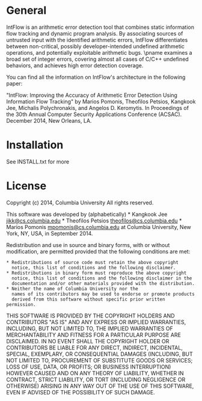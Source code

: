 General
=======

IntFlow is an arithmetic error detection tool that combines static information
flow tracking and dynamic program analysis. By associating sources of untrusted
input with the identified arithmetic errors, IntFlow differentiates between
non-critical, possibly developer-intended undefined arithmetic operations,
and potentially exploitable arithmetic bugs.
\pname examines a broad set of integer errors,
covering almost all cases of C/C++ undefined behaviors, and achieves high
error detection coverage.

You can find all the information on IntFlow's architecture in the following
paper:

"IntFlow: Improving the Accuracy of Arithmetic Error Detection Using Information
Flow Tracking" by Marios Pomonis, Theofilos Petsios, Kangkook Jee, Michalis
Polychronakis, and Angelos D. Keromytis. In Proceedings of the 30th Annual
Computer Security Applications Conference (ACSAC). December 2014, New Orleans,
LA.


Installation
============

See INSTALL.txt for more

License
=======

  Copyright (c) 2014, Columbia University
  All rights reserved.

  This software was developed by (alphabetically)
    * Kangkook Jee <jikk@cs.columbia.edu>
    * Theofilos Petsios <theofilos@cs.columbia.edu>
    * Marios Pomonis <mpomonis@cs.columbia.edu>
  at Columbia University, New York, NY, USA, in September 2014.

  Redistribution and use in source and binary forms, with or without
  modification, are permitted provided that the following conditions are met:

    * Redistributions of source code must retain the above copyright
      notice, this list of conditions and the following disclaimer.
    * Redistributions in binary form must reproduce the above copyright
      notice, this list of conditions and the following disclaimer in the
      documentation and/or other materials provided with the distribution.
    * Neither the name of Columbia University nor the
      names of its contributors may be used to endorse or promote products
      derived from this software without specific prior written permission.

  THIS SOFTWARE IS PROVIDED BY THE COPYRIGHT HOLDERS AND CONTRIBUTORS "AS IS"
  AND ANY EXPRESS OR IMPLIED WARRANTIES, INCLUDING, BUT NOT LIMITED TO, THE
  IMPLIED WARRANTIES OF MERCHANTABILITY AND FITNESS FOR A PARTICULAR PURPOSE
  ARE DISCLAIMED. IN NO EVENT SHALL THE COPYRIGHT HOLDER OR CONTRIBUTORS BE
  LIABLE FOR ANY DIRECT, INDIRECT, INCIDENTAL, SPECIAL, EXEMPLARY, OR
  CONSEQUENTIAL DAMAGES (INCLUDING, BUT NOT LIMITED TO, PROCUREMENT OF
  SUBSTITUTE GOODS OR SERVICES; LOSS OF USE, DATA, OR PROFITS; OR BUSINESS
  INTERRUPTION) HOWEVER CAUSED AND ON ANY THEORY OF LIABILITY, WHETHER IN
  CONTRACT, STRICT LIABILITY, OR TORT (INCLUDING NEGLIGENCE OR OTHERWISE)
  ARISING IN ANY WAY OUT OF THE USE OF THIS SOFTWARE, EVEN IF ADVISED OF THE
  POSSIBILITY OF SUCH DAMAGE.
